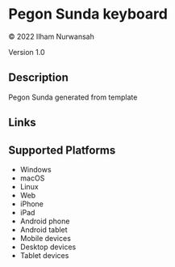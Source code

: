 Pegon Sunda keyboard
==============

© 2022 Ilham Nurwansah

Version 1.0

Description
-----------

Pegon Sunda generated from template

Links
-----

Supported Platforms
-------------------
 * Windows
 * macOS
 * Linux
 * Web
 * iPhone
 * iPad
 * Android phone
 * Android tablet
 * Mobile devices
 * Desktop devices
 * Tablet devices

